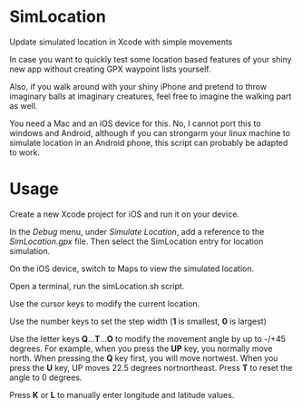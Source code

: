 # SimLocation

Update simulated location in Xcode with simple movements

In case you want to quickly test some location based features of your shiny new app without creating GPX waypoint lists yourself.

Also, if you walk around with your shiny iPhone and pretend to throw imaginary balls at imaginary creatures, feel free to imagine the walking part as well.

You need a Mac and an iOS device for this. No, I cannot port this to windows and Android, although if you can strongarm your linux machine to simulate location in an Android phone, this script can probably be adapted to work.

# Usage

Create a new Xcode project for iOS and run it on your device. 

In the _Debug_ menu, under _Simulate Location_, add a reference to the _SimLocation.gpx_ file. Then select the SimLocation entry for location simulation.

On the iOS device, switch to Maps to view the simulated location.

Open a terminal, run the simLocation.sh script.

Use the cursor keys to modify the current location.

Use the number keys to set the step width (**1** is smallest, **0** is largest)

Use the letter keys **Q**...**T**...**O** to modify the movement angle by up to -/+45 degrees. For example, when you press the **UP** key, you normally move north. When pressing the **Q** key first, you will move nortwest. When you press the **U** key, UP moves 22.5 degrees nortnortheast. Press **T** to reset the angle to 0 degrees.

Press **K** or **L** to manually enter longitude and latitude values.